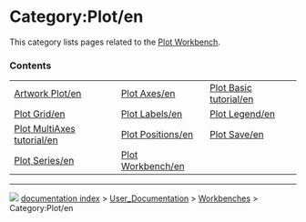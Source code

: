 # Category:Plot/en
This category lists pages related to the [Plot Workbench](Plot_Workbench.md).

### Contents

|     |     |     |
| --- | --- | --- |
| [Artwork Plot/en](Artwork_Plot/en.md) | [Plot Axes/en](Plot_Axes/en.md) | [Plot Basic tutorial/en](Plot_Basic_tutorial/en.md) |
| [Plot Grid/en](Plot_Grid/en.md) | [Plot Labels/en](Plot_Labels/en.md) | [Plot Legend/en](Plot_Legend/en.md) |
| [Plot MultiAxes tutorial/en](Plot_MultiAxes_tutorial/en.md) | [Plot Positions/en](Plot_Positions/en.md) | [Plot Save/en](Plot_Save/en.md) |
| [Plot Series/en](Plot_Series/en.md) | [Plot Workbench/en](Plot_Workbench/en.md) |



---
![](images/Button_right.svg) [documentation index](../README.md) > [User_Documentation](Category_User_Documentation.md) > [Workbenches](Category_Workbenches.md) > Category:Plot/en
